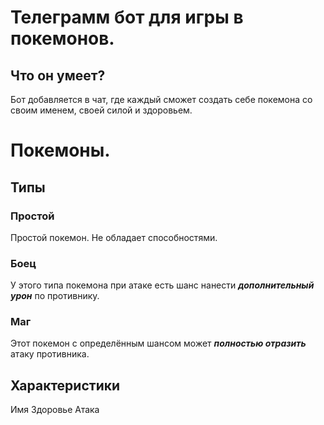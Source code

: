 # **Телеграмм бот для игры в покемонов.**
## Что он умеет?
Бот добавляется в чат, где каждый сможет создать себе покемона со своим именем, своей силой и здоровьем.
# Покемоны.
## Типы
### Простой
Простой покемон. Не обладает способностями.
### Боец
У этого типа покемона при атаке есть шанс нанести ***дополнительный урон*** по противнику.
### Маг
Этот покемон с определённым шансом может ***полностью отразить*** атаку противника.
## Характеристики
Имя
Здоровье
Атака
